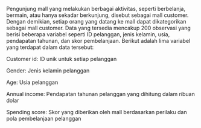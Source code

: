 Pengunjung mall yang melakukan berbagai aktivitas, seperti berbelanja, bermain, atau hanya sekadar berkunjung, disebut sebagai mall customer. Dengan demikian, setiap orang yang datang ke mall dapat dikategorikan sebagai mall customer. Data yang tersedia mencakup 200 observasi yang berisi beberapa variabel seperti ID pelanggan, jenis kelamin, usia, pendapatan tahunan, dan skor pembelanjaan. Berikut adalah lima variabel yang terdapat dalam data tersebut:

Customer id: ID unik untuk setiap pelanggan

Gender: Jenis kelamin pelanggan

Age: Usia pelanggan

Annual income: Pendapatan tahunan pelanggan yang dihitung dalam ribuan dolar

Spending score: Skor yang diberikan oleh mall berdasarkan perilaku dan pola pembelanjaan pelanggan
